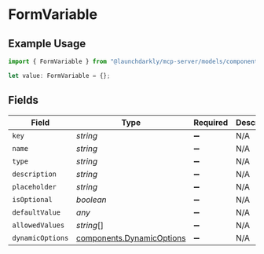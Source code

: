 # FormVariable

## Example Usage

```typescript
import { FormVariable } from "@launchdarkly/mcp-server/models/components";

let value: FormVariable = {};
```

## Fields

| Field                                                                  | Type                                                                   | Required                                                               | Description                                                            |
| ---------------------------------------------------------------------- | ---------------------------------------------------------------------- | ---------------------------------------------------------------------- | ---------------------------------------------------------------------- |
| `key`                                                                  | *string*                                                               | :heavy_minus_sign:                                                     | N/A                                                                    |
| `name`                                                                 | *string*                                                               | :heavy_minus_sign:                                                     | N/A                                                                    |
| `type`                                                                 | *string*                                                               | :heavy_minus_sign:                                                     | N/A                                                                    |
| `description`                                                          | *string*                                                               | :heavy_minus_sign:                                                     | N/A                                                                    |
| `placeholder`                                                          | *string*                                                               | :heavy_minus_sign:                                                     | N/A                                                                    |
| `isOptional`                                                           | *boolean*                                                              | :heavy_minus_sign:                                                     | N/A                                                                    |
| `defaultValue`                                                         | *any*                                                                  | :heavy_minus_sign:                                                     | N/A                                                                    |
| `allowedValues`                                                        | *string*[]                                                             | :heavy_minus_sign:                                                     | N/A                                                                    |
| `dynamicOptions`                                                       | [components.DynamicOptions](../../models/components/dynamicoptions.md) | :heavy_minus_sign:                                                     | N/A                                                                    |